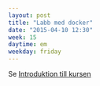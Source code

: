```yaml
---
layout: post
title: "Labb med docker"
date: "2015-04-10 12:30"
week: 15
daytime: em
weekday: friday
---
```


Se [Introduktion till kursen](/2015/04/10/forelasning-1.html)
